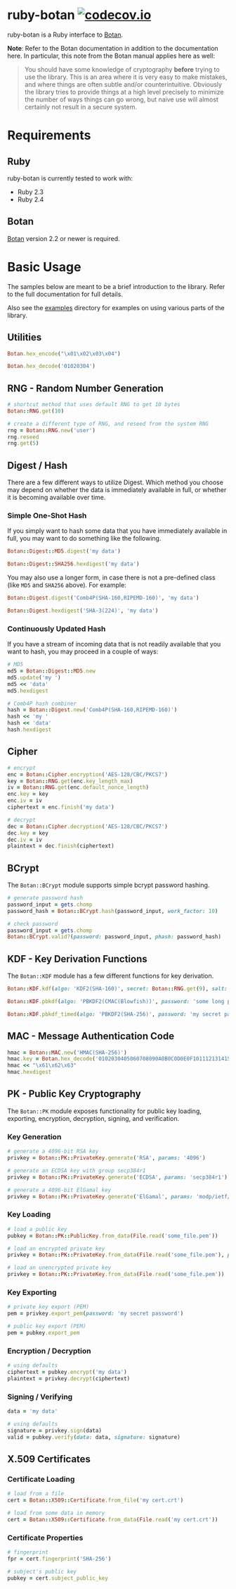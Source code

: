 # ruby-botan [![codecov.io](https://codecov.io/github/riboseinc/ruby-botan/coverage.svg?branch=master)](https://codecov.io/github/riboseinc/ruby-botan?branch=master)

ruby-botan is a Ruby interface to [Botan](https://botan.randombit.net/).

**Note**: Refer to the Botan documentation in addition to the documentation here. In particular, this note from the Botan manual applies here as well:

> You should have some knowledge of cryptography **before** trying to use the library. This is an area where it is very easy to make mistakes, and where things are often subtle and/or counterintuitive. Obviously the library tries to provide things at a high level precisely to minimize the number of ways things can go wrong, but naive use will almost certainly not result in a secure system.

# Requirements

## Ruby

ruby-botan is currently tested to work with:

* Ruby 2.3
* Ruby 2.4

## Botan

[Botan](https://botan.randombit.net/) version 2.2 or newer is required.

# Basic Usage

The samples below are meant to be a brief introduction to the library. Refer to the full documentation for full details.

Also see the [examples](examples/) directory for examples on using various parts of the library.

## Utilities

```ruby
Botan.hex_encode("\x01\x02\x03\x04")

Botan.hex_decode('01020304')
```

## RNG - Random Number Generation

```ruby
# shortcut method that uses default RNG to get 10 bytes
Botan::RNG.get(10)

# create a different type of RNG, and reseed from the system RNG
rng = Botan::RNG.new('user')
rng.reseed
rng.get(5)
```

## Digest / Hash

There are a few different ways to utilize Digest. Which method you choose may depend on whether the data is immediately available in full, or whether it is becoming available over time.

### Simple One-Shot Hash

If you simply want to hash some data that you have immediately available in full, you may want to do something like the following.

```ruby
Botan::Digest::MD5.digest('my data')

Botan::Digest::SHA256.hexdigest('my data')
```

You may also use a longer form, in case there is not a pre-defined class (like `MD5` and `SHA256` above). For example:

```ruby
Botan::Digest.digest('Comb4P(SHA-160,RIPEMD-160)', 'my data')

Botan::Digest.hexdigest('SHA-3(224)', 'my data')
```

### Continuously Updated Hash

If you have a stream of incoming data that is not readily available that you want to hash, you may proceed in a couple of ways:

```ruby
# MD5
md5 = Botan::Digest::MD5.new
md5.update('my ')
md5 << 'data'
md5.hexdigest

# Comb4P hash combiner
hash = Botan::Digest.new('Comb4P(SHA-160,RIPEMD-160)')
hash << 'my '
hash << 'data'
hash.hexdigest
```

## Cipher

```ruby
# encrypt
enc = Botan::Cipher.encryption('AES-128/CBC/PKCS7')
key = Botan::RNG.get(enc.key_length_max)
iv = Botan::RNG.get(enc.default_nonce_length)
enc.key = key
enc.iv = iv
ciphertext = enc.finish('my data')

# decrypt
dec = Botan::Cipher.decryption('AES-128/CBC/PKCS7')
dec.key = key
dec.iv = iv
plaintext = dec.finish(ciphertext)
```

## BCrypt

The `Botan::BCrypt` module supports simple bcrypt password hashing.

```ruby
# generate password hash
password_input = gets.chomp
password_hash = Botan::BCrypt.hash(password_input, work_factor: 10)

# check password
password_input = gets.chomp
Botan::BCrypt.valid?(password: password_input, phash: password_hash)
```

## KDF - Key Derivation Functions

The `Botan::KDF` module has a few different functions for key derivation.

```ruby
Botan::KDF.kdf(algo: 'KDF2(SHA-160)', secret: Botan::RNG.get(9), salt: Botan::RNG.get(7), key_length: 32)

Botan::KDF.pbkdf(algo: 'PBKDF2(CMAC(Blowfish))', password: 'some long passphrase', iterations: 150_000, key_length: 16)

Botan::KDF.pbkdf_timed(algo: 'PBKDF2(SHA-256)', password: 'my secret passphrase', key_length: 8, milliseconds: 100)
```

## MAC - Message Authentication Code

```ruby
hmac = Botan::MAC.new('HMAC(SHA-256)')
hmac.key = Botan.hex_decode('0102030405060708090A0B0C0D0E0F101112131415161718191A1B1C1D1E1F20')
hmac << "\x61\x62\x63"
hmac.hexdigest
```

## PK - Public Key Cryptography

The `Botan::PK` module exposes functionality for public key loading, exporting, encryption, decryption, signing, and verification.

### Key Generation

```ruby
# generate a 4096-bit RSA key
privkey = Botan::PK::PrivateKey.generate('RSA', params: '4096')

# generate an ECDSA key with group secp384r1
privkey = Botan::PK::PrivateKey.generate('ECDSA', params: 'secp384r1')

# generate a 4096-bit ElGamal key
privkey = Botan::PK::PrivateKey.generate('ElGamal', params: 'modp/ietf/4096')
```

### Key Loading

```ruby
# load a public key
pubkey = Botan::PK::PublicKey.from_data(File.read('some_file.pem'))

# load an encrypted private key
privkey = Botan::PK::PrivateKey.from_data(File.read('some_file.pem'), password: 'my key password')

# load an unencrypted private key
privkey = Botan::PK::PrivateKey.from_data(File.read('some_file.pem'))
```

### Key Exporting

```ruby
# private key export (PEM)
pem = privkey.export_pem(password: 'my secret password')

# public key export (PEM)
pem = pubkey.export_pem
```

### Encryption / Decryption

```ruby
# using defaults
ciphertext = pubkey.encrypt('my data')
plaintext = privkey.decrypt(ciphertext)
```

### Signing / Verifying

```ruby
data = 'my data'

# using defaults
signature = privkey.sign(data)
valid = pubkey.verify(data: data, signature: signature)
```

## X.509 Certificates

### Certificate Loading

```ruby
# load from a file
cert = Botan::X509::Certificate.from_file('my cert.crt')

# load from some data in memory
cert = Botan::X509::Certificate.from_data(File.read('my cert.crt'))
```

### Certificate Properties

```ruby
# fingerprint
fpr = cert.fingerprint('SHA-256')

# subject's public key
pubkey = cert.subject_public_key
```
